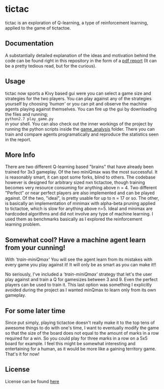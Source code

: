 # tictac

tictac is an exploration of Q-learning, a type of reinforcement learning, applied to the game of tictactoe.

## Documentation
A substantially detailed explanation of the ideas and motivation behind the code can be found right in this repository in
the form of a [pdf report](https://github.com/bb-blud/tictac/blob/master/report.pdf) (It can be a pretty tedious read, but for the curious).
## Usage
tictac now sports a Kivy based gui were you can select a game size and strategies for the two players. You can play against any of the strategies yourself by choosing _'human'_ or you can pit and observe the machine agents playing against themselves.
You can fire up the gui by downloading the files and running;  
`python2.7 play_game.py`   
in your shell. You can also check out the inner workings of the project by running the python scripts inside the [game_analysis](https://github.com/rortms/tictac/tree/master/game_analysis) folder. There you can train and compare agents programatically and reproduce the statistics seen in the report.

## More Info
There are two different Q-learning based "brains" that have already been trained for 3x3 gameplay. Of the two miniQmax was the most successful. It is reasonably smart, it can spot some forks, blind to others. The codebase however is designed for arbitrary sized nxn tictactoe, though training becomes very resource consuming for anything above n = 4. Two different "Perfect" or near perfect players are also implemented and can be played against.  Of the two, "ideal", is pretty usable for up to n = 17 or so. The other, is basically an implementation of minimax with alpha-beta pruning applied to tictactoe, which is slow for anything above n=5. Ideal and minimax are hardcoded algorithms and did not involve any type of machine learning. I used them as benchmarks basically as I explored the reinforcement learning problem.

## Somewhat cool? Have a machine agent learn from your cunning!
With _'train-miniQmax'_ You will see the agent learn from its mistakes with every game you play against it! It will only be as smart as you can make it!!  

No seriously, I've included a _'train-miniQmax'_ strategy that let's the user play against and train a Q for gamesizes between 3 and 9. Even the perfect players can be used to train it. This last option was something I explicitly avoided during the project as I wanted minQmax to learn only from its own gameplay.


## For some later time
Since put simply, playing tictactoe doesn't really make it to the top tens of awesome things to do with one's time, I want to eventually modify the game so that the size of the board does not equal to the amount of marks in a row required for a win. So you could play for three marks in a row on a 5x5 board for example. I feel this might be somewhat interesting and entertaining for a human, as it would be more like a gaining territory game. That's it for now!

## License
License can be found [here](https://github.com/bb-blud/tictac/blob/master/license.txt)
